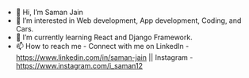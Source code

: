 - 👋 Hi, I’m Saman Jain
- 👀 I’m interested in Web development, App development, Coding, and Cars.
- 🌱 I’m currently learning React and Django Framework.
- 📫 How to reach me - Connect with me on LinkedIn - https://www.linkedin.com/in/saman-jain || Instagram - https://www.instagram.com/i_saman12

<!---
jainsaman/jainsaman is a ✨ special ✨ repository because its `README.md` (this file) appears on your GitHub profile.
You can click the Preview link to take a look at your changes.
--->

